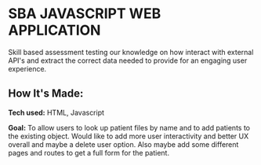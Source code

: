 # SBA JAVASCRIPT WEB APPLICATION
Skill based assessment testing our knowledge on how interact with external API's and extract the correct data needed to provide for an engaging user experience.

## How It's Made:

**Tech used:** HTML, Javascript

**Goal:** To allow users to look up patient files by name and to add patients to the existing object. Would like to add more user interactivity and better UX overall and maybe a delete user option. Also maybe add some different pages and routes to get a full form for the patient.
